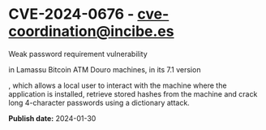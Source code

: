 # CVE-2024-0676 - cve-coordination@incibe.es

Weak password requirement vulnerability 

in Lamassu Bitcoin ATM Douro machines, in its 7.1 version

, which allows a local user to interact with the machine where the application is installed, retrieve stored hashes from the machine and crack long 4-character passwords using a dictionary attack.

**Publish date:** 2024-01-30
